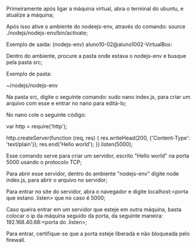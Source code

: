 Primeiramente após ligar a máquina virtual, abra o terminal do ubuntu, e atualize a máquina;

Após isso ative o ambiente do nodeejs-env, através do comando: source ./nodejs/nodejs-env/bin/activate;

Exemplo de saída:
(nodejs-env) aluno10-02@aluno1002-VirtualBox:

Dentro do ambiente, procure a pasta onde estava o nodejs-env e busque pela pasta src;

Exemplo de pasta:

~/nodejs/nodejs-env

Na pasta src, digite o seguinte comando: sudo nano index.js, para criar um arquivo com esse e entrar no nano para editá-lo;

No nano cole o seguinte código:

var http = require('http');

http.createServer(function (req, res) {
  res.writeHead(200, {'Content-Type': 'text/plain'});
  res.end('Hello world');
}).listen(5000);

Esse comando serve para criar um servidor, escrito "Hello world" na porta 5000 usando o protocolo TCP;

Para abrir esse servidor, dentro do ambiente "nodejs-env" digite node index.js, para abrir o arquivo no servidor;

Para entrar no site do servidor, abra o navegador e digite localhost:<porta que estano .listen> que no caso é 5000;

Caso queira entrar em um servidor que esteje em outra máquina, basta colocar o ip da máquina seguido da porta, da seguinte maneira: 192.168.40.68:<porta do .listen>;

Para entrar, certifique-se que a porta esteje liberada e não bloqueada pelo firewall.

